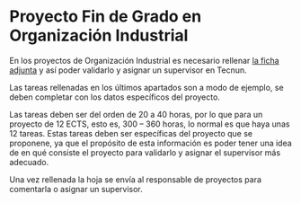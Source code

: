 # Proyecto Fin de Grado en Organizaci&oacute;n Industrial

En los proyectos de Organizaci&oacute;n Industrial es necesario
rellenar [la ficha adjunta](https://nicolasserrano.github.io/anexo/ProyectosOI/PFG.doc)
y as&iacute; poder validarlo y asignar un supervisor en Tecnun.

Las tareas rellenadas en los &uacute;ltimos apartados son a modo de ejemplo,
se deben completar con los datos espec&iacute;ficos del proyecto.
 
Las tareas deben ser del orden de 20 a 40 horas, por lo que para un proyecto de 12 ECTS,
esto es, 300 – 360 horas, lo normal es que haya unas 12 tareas. Estas tareas deben ser
específicas del proyecto que se proponene, ya que el prop&oacute;sito de esta informaci&oacute;n
es poder tener una idea de en qu&eacute; consiste el proyecto para validarlo y asignar el supervisor m&aacute;s adecuado.

Una vez rellenada la hoja se env&iacute;a al responsable de proyectos para comentarla o asignar un supervisor.
